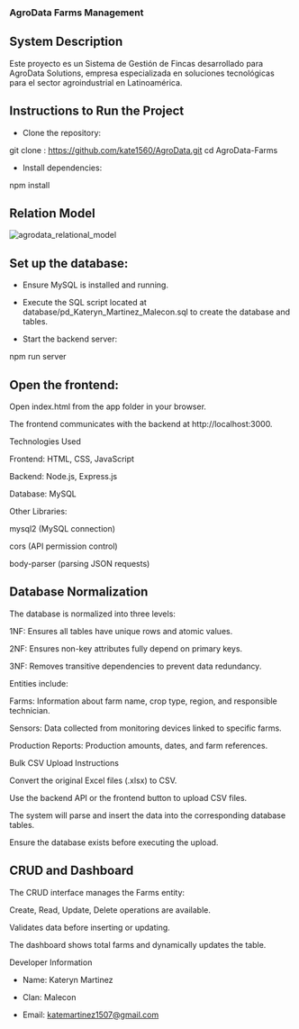 ### AgroData Farms Management

## System Description

Este proyecto es un Sistema de Gestión de Fincas desarrollado para AgroData Solutions, empresa especializada en soluciones tecnológicas para el sector agroindustrial en Latinoamérica.

## Instructions to Run the Project

* Clone the repository:

git clone : https://github.com/kate1560/AgroData.git
cd AgroData-Farms


* Install dependencies:

npm install

## Relation Model 
![agrodata_relational_model](https://github.com/user-attachments/assets/aacff04c-5ee8-4dd5-ae72-725e63e1f502)


## Set up the database:

* Ensure MySQL is installed and running.

* Execute the SQL script located at database/pd_Kateryn_Martinez_Malecon.sql to create the database and tables.

* Start the backend server:

npm run server


## Open the frontend:

Open index.html from the app folder in your browser.

The frontend communicates with the backend at http://localhost:3000.

Technologies Used

Frontend: HTML, CSS, JavaScript

Backend: Node.js, Express.js

Database: MySQL

Other Libraries:

mysql2
 (MySQL connection)

cors
 (API permission control)

body-parser
 (parsing JSON requests)

## Database Normalization

The database is normalized into three levels:

1NF: Ensures all tables have unique rows and atomic values.

2NF: Ensures non-key attributes fully depend on primary keys.

3NF: Removes transitive dependencies to prevent data redundancy.

Entities include:

Farms: Information about farm name, crop type, region, and responsible technician.

Sensors: Data collected from monitoring devices linked to specific farms.

Production Reports: Production amounts, dates, and farm references.

Bulk CSV Upload Instructions

Convert the original Excel files (.xlsx) to CSV.

Use the backend API or the frontend button to upload CSV files.

The system will parse and insert the data into the corresponding database tables.

Ensure the database exists before executing the upload.

## CRUD and Dashboard

The CRUD interface manages the Farms entity:

Create, Read, Update, Delete operations are available.

Validates data before inserting or updating.

The dashboard shows total farms and dynamically updates the table.




Developer Information
* Name: Kateryn Martinez
* Clan: Malecon

* Email: katemartinez1507@gmail.com
